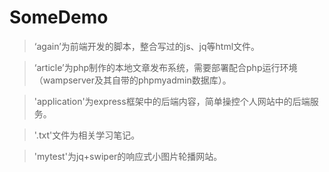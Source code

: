 # SomeDemo
>‘again’为前端开发的脚本，整合写过的js、jq等html文件。

>‘article’为php制作的本地文章发布系统，需要部署配合php运行环境（wampserver及其自带的phpmyadmin数据库）。

>'application'为express框架中的后端内容，简单操控个人网站中的后端服务。

>'.txt'文件为相关学习笔记。

>'mytest'为jq+swiper的响应式小图片轮播网站。
